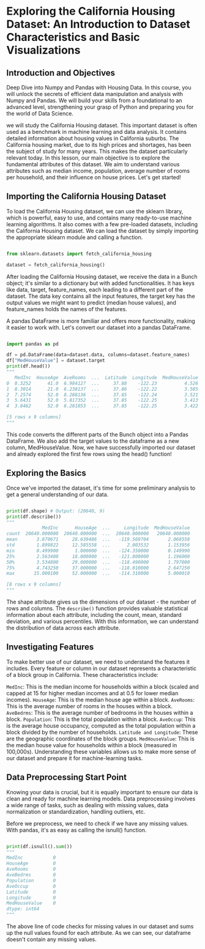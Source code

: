 # Exploring the California Housing Dataset: An Introduction to Dataset Characteristics and Basic Visualizations

## Introduction and Objectives

Deep Dive into Numpy and Pandas with Housing Data. In this course, you will unlock the secrets of efficient data manipulation and analysis with Numpy and Pandas. We will build your skills from a foundational to an advanced level, strengthening your grasp of Python and preparing you for the world of Data Science.

we will study the California Housing dataset. This important dataset is often used as a benchmark in machine learning and data analysis. It contains detailed information about housing values in California suburbs. The California housing market, due to its high prices and shortages, has been the subject of study for many years. This makes the dataset particularly relevant today. In this lesson, our main objective is to explore the fundamental attributes of this dataset. We aim to understand various attributes such as median income, population, average number of rooms per household, and their influence on house prices. Let's get started!

## Importing the California Housing Dataset

To load the California Housing dataset, we can use the sklearn library, which is powerful, easy to use, and contains many ready-to-use machine learning algorithms. It also comes with a few pre-loaded datasets, including the California Housing dataset. We can load the dataset by simply importing the appropriate sklearn module and calling a function.

```Python

from sklearn.datasets import fetch_california_housing

dataset = fetch_california_housing()
```

After loading the California Housing dataset, we receive the data in a Bunch object; it's similar to a dictionary but with added functionalities. It has keys like data, target, feature_names, each leading to a different part of the dataset. The data key contains all the input features, the target key has the output values we might want to predict (median house values), and feature_names holds the names of the features.

A pandas DataFrame is more familiar and offers more functionality, making it easier to work with. Let's convert our dataset into a pandas DataFrame.

```Python

import pandas as pd

df = pd.DataFrame(data=dataset.data, columns=dataset.feature_names)
df["MedHouseValue"] = dataset.target
print(df.head())
"""
   MedInc  HouseAge  AveRooms  ...  Latitude  Longitude  MedHouseValue
0  8.3252      41.0  6.984127  ...     37.88    -122.23          4.526
1  8.3014      21.0  6.238137  ...     37.86    -122.22          3.585
2  7.2574      52.0  8.288136  ...     37.85    -122.24          3.521
3  5.6431      52.0  5.817352  ...     37.85    -122.25          3.413
4  3.8462      52.0  6.281853  ...     37.85    -122.25          3.422

[5 rows x 9 columns]
"""
```

This code converts the different parts of the Bunch object into a Pandas DataFrame. We also add the target values to the dataframe as a new column, MedHouseValue. Now, we have successfully imported our dataset and already explored the first few rows using the head() function!

## Exploring the Basics

Once we've imported the dataset, it's time for some preliminary analysis to get a general understanding of our data.

```Python

print(df.shape) # Output: (20640, 9)
print(df.describe())
"""
             MedInc      HouseAge  ...     Longitude  MedHouseValue
count  20640.000000  20640.000000  ...  20640.000000   20640.000000
mean       3.870671     28.639486  ...   -119.569704       2.068558
std        1.899822     12.585558  ...      2.003532       1.153956
min        0.499900      1.000000  ...   -124.350000       0.149990
25%        2.563400     18.000000  ...   -121.800000       1.196000
50%        3.534800     29.000000  ...   -118.490000       1.797000
75%        4.743250     37.000000  ...   -118.010000       2.647250
max       15.000100     52.000000  ...   -114.310000       5.000010

[8 rows x 9 columns]
"""
```
The shape attribute gives us the dimensions of our dataset - the number of rows and columns. The `describe()` function provides valuable statistical information about each attribute, including the count, mean, standard deviation, and various percentiles. With this information, we can understand the distribution of data across each attribute.

## Investigating Features

To make better use of our dataset, we need to understand the features it includes. Every feature or column in our dataset represents a characteristic of a block group in California. These characteristics include:

`MedInc`: This is the median income for households within a block (scaled and capped at 15 for higher median incomes and at 0.5 for lower median incomes).
`HouseAge`: This is the median house age within a block.
`AveRooms`: This is the average number of rooms in the houses within a block.
`AveBedrms`: This is the average number of bedrooms in the houses within a block.
`Population`: This is the total population within a block.
`AveOccup`: This is the average house occupancy, computed as the total population within a block divided by the number of households.
`Latitude and Longitude`: These are the geographic coordinates of the block groups.
`MedHouseValue`: This is the median house value for households within a block (measured in 100,000s).
Understanding these variables allows us to make more sense of our dataset and prepare it for machine-learning tasks.

## Data Preprocessing Start Point

Knowing your data is crucial, but it is equally important to ensure our data is clean and ready for machine learning models. Data preprocessing involves a wide range of tasks, such as dealing with missing values, data normalization or standardization, handling outliers, etc.

Before we preprocess, we need to check if we have any missing values. With pandas, it's as easy as calling the isnull() function.

```Python

print(df.isnull().sum())
"""
MedInc           0
HouseAge         0
AveRooms         0
AveBedrms        0
Population       0
AveOccup         0
Latitude         0
Longitude        0
MedHouseValue    0
dtype: int64
"""
```
The above line of code checks for missing values in our dataset and sums up the null values found for each attribute. As we can see, our dataframe doesn't contain any missing values.
